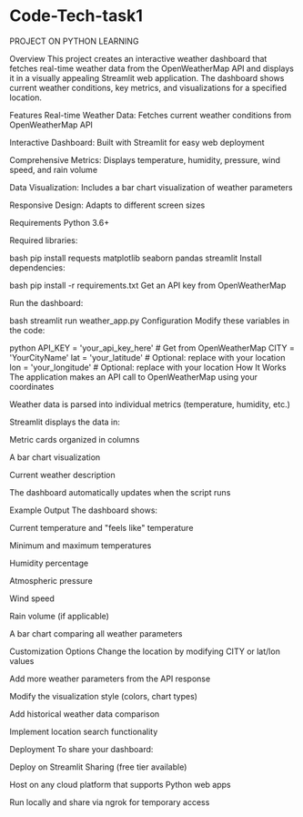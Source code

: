 # Code-Tech-task1
PROJECT ON PYTHON LEARNING

Overview
This project creates an interactive weather dashboard that fetches real-time weather data from the OpenWeatherMap API and displays it in a visually appealing Streamlit web application. The dashboard shows current weather conditions, key metrics, and visualizations for a specified location.

Features
Real-time Weather Data: Fetches current weather conditions from OpenWeatherMap API

Interactive Dashboard: Built with Streamlit for easy web deployment

Comprehensive Metrics: Displays temperature, humidity, pressure, wind speed, and rain volume

Data Visualization: Includes a bar chart visualization of weather parameters

Responsive Design: Adapts to different screen sizes

Requirements
Python 3.6+

Required libraries:

bash
pip install requests matplotlib seaborn pandas streamlit
Install dependencies:

bash
pip install -r requirements.txt
Get an API key from OpenWeatherMap

Run the dashboard:

bash
streamlit run weather_app.py
Configuration
Modify these variables in the code:

python
API_KEY = 'your_api_key_here'  # Get from OpenWeatherMap
CITY = 'YourCityName'
lat = 'your_latitude'  # Optional: replace with your location
lon = 'your_longitude'  # Optional: replace with your location
How It Works
The application makes an API call to OpenWeatherMap using your coordinates

Weather data is parsed into individual metrics (temperature, humidity, etc.)

Streamlit displays the data in:

Metric cards organized in columns

A bar chart visualization

Current weather description

The dashboard automatically updates when the script runs

Example Output
The dashboard shows:

Current temperature and "feels like" temperature

Minimum and maximum temperatures

Humidity percentage

Atmospheric pressure

Wind speed

Rain volume (if applicable)

A bar chart comparing all weather parameters

Customization Options
Change the location by modifying CITY or lat/lon values

Add more weather parameters from the API response

Modify the visualization style (colors, chart types)

Add historical weather data comparison

Implement location search functionality

Deployment
To share your dashboard:

Deploy on Streamlit Sharing (free tier available)

Host on any cloud platform that supports Python web apps

Run locally and share via ngrok for temporary access
